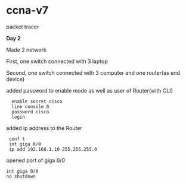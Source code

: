 # ccna-v7
packet tracer

**Day 2**

Made 2 network 

First, one switch connected with 3 laptop

Second, one switch connected with 3 computer and one router(as end device)

added password to enable mode as well as user of Router(with CLI)
    
      enable secret cisco
      line console 0
      password cisco
      login
      
added ip address to the Router
     
     conf t
     int giga 0/0
     ip add 192.168.1.10 255.255.255.0

opened port of giga 0/0
    
    int giga 0/0
    no shutdown
